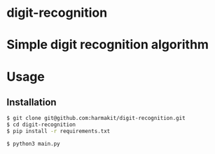 # digit-recognition

# Simple digit recognition algorithm

# Usage

## Installation

```bash
$ git clone git@github.com:harmakit/digit-recognition.git
$ cd digit-recognition
$ pip install -r requirements.txt
```

```bash
$ python3 main.py
```

